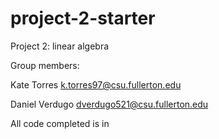 # project-2-starter
Project 2: linear algebra

Group members:

Kate Torres k.torres97@csu.fullerton.edu

Daniel Verdugo dverdugo521@csu.fullerton.edu

All code completed is in 
